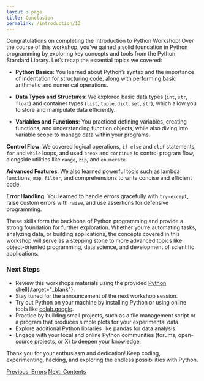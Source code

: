 ```yaml
---
layout : page
title: Conclusion
permalink: /introduction/13
---
```


Congratulations on completing the Introduction to Python Workshop! Over the course
of this workshop, you’ve gained a solid foundation in Python programming by
exploring key concepts and tools from the Python Standard Library. Let’s recap
the essential topics we covered:

- **Python Basics**: You learned about Python’s syntax and the importance of
indentation for structuring code, along with performing basic arithmetic and
numerical operations.

- **Data Types and Structures**: We explored basic data types (`int`,
`str`, `float`) and container types (`list`, `tuple`, `dict`, `set`, `str`),
which allow you to store and manipulate data efficiently.

- **Variables and Functions**: You practiced defining variables, creating
functions, and understanding function objects, while also diving into variable
scope to manage data within your programs.

**Control Flow**: We covered logical operations, `if-else` and `elif` statements,
`for` and `while` loops, and used `break` and `continue` to control program flow,
alongside utilities like `range`, `zip`, and `enumerate`.

**Advanced Features**: We also learned powerful tools such as lambda functions,
`map`, `filter`, and comprehensions to write concise and efficient code.

**Error Handling**: You learned to handle errors gracefully with `try-except`,
raise custom errors with `raise`, and use assertions for defensive programming.

These skills form the backbone of Python programming and provide a strong foundation
for further exploration. Whether you’re automating tasks, analyzing data, or building
applications, the concepts covered in this workshop will serve as a stepping stone
to more advanced topics like object-oriented programming, data science, and development
of scientific applications.

### Next Steps

- Review this workshops materials using the provided
[Python shell](/pythonlab/terminal/){:target="_blank"}.
- Stay tuned for the announcement of the next workshop session.
- Try out Python on your machine by installing Python or using online tools
like [colab.google](https://colab.google/).
- Practice by building small projects, such as a file management script or
a program that produces simple plots for your experimental data.
- Explore additional Python libraries like pandas for data analysis.
- Engage with your local and online Python communities (forums, open-source
projects, or X) to deepen your knowledge.

Thank you for your enthusiasm and dedication! Keep coding, experimenting, hacking,
and exploring the endless possibilities with Python.

<div class="prevnextlinks">
    <a id="previous" href="12">Previous: Errors</a>
    <a id="next" href="/pythonlab/introduction/">Next: Contents</a>
</div>
<script src="{{ '/assets/js/navigation.js' | relative_url }}" defer></script>
